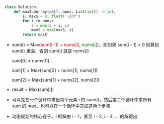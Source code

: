 ```python
class Solution:
    def maxSubArray(self, nums: List[int]) -> int:
        s, maxS = 0, float('-inf')
        for i in nums:
            s = max(s + i, i)
            maxS = max(maxS, s)
        return maxS
```

- sum(i) = Max(<span style="color: red">sum(i -1) + nums[i]</span>,  <span style="color: green">nums[i]</span>)，即如果 sum(i - 1) > 0 则算到 sum(i) 里面，否则 sum(i) 就是 nums[i]

    sum[0] = nums[0]

    sum[1] = Max(sum[0] + nums[1], nums[1])

    sum[2] = Max(sum[1] + nums[2], nums[2])

- result = Max(sum[i])
- 可以先在一个循环中求出每个元素 i 的 sum(i)，然后第二个循环中求所有 sum 的 max，也可以在一个循环中完成这两个步骤
- 动态规划的核心在于，i 的解由 i - 1，甚至 i - 2, i - 3, ... 的解得出

